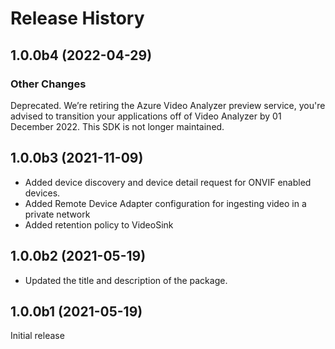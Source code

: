 # Release History

## 1.0.0b4 (2022-04-29)
### Other Changes
Deprecated. We’re retiring the Azure Video Analyzer preview service, you're advised to transition your applications off of Video Analyzer by 01 December 2022. This SDK is not longer maintained. 

## 1.0.0b3 (2021-11-09)

- Added device discovery and device detail request for ONVIF enabled devices.
- Added Remote Device Adapter configuration for ingesting video in a private network
- Added retention policy to VideoSink

## 1.0.0b2 (2021-05-19)

- Updated the title and description of the package.

## 1.0.0b1 (2021-05-19)

Initial release
